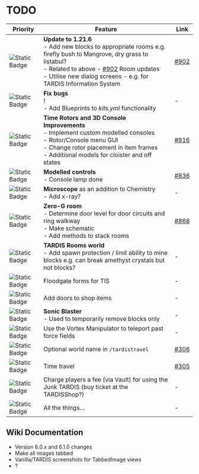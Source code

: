 # TODO

| Priority | Feature | Link |
|----------|---------|------|
| ![Static Badge](https://img.shields.io/badge/WIP-f90?style=flat-square) | **Update to 1.21.6**<br/>- Add new blocks to appropriate rooms e.g. firefly bush to Mangrove, dry grass to Iistabul?<br/>- Related to above - [#902](https://github.com/eccentricdevotion/TARDIS/issues/902) Room updates<br/>- Utilise new dialog screens - e.g. for TARDIS Information System | [#902](https://github.com/eccentricdevotion/TARDIS/issues/902) |
| ![Static Badge](https://img.shields.io/badge/WIP-f90?style=flat-square) | **Fix bugs**<br/>!<br/>- Add Blueprints to _kits.yml_ functionality | - |
| ![Static Badge](https://img.shields.io/badge/1-f00?style=flat-square) | **Time Rotors and 3D Console Improvements**<br/>- Implement custom modelled consoles<br/>- Rotor/Console menu GUI<br/>- Change rotor placement in item frames<br/>- Additional models for cloister and off states | [#916](https://github.com/eccentricdevotion/TARDIS/issues/916) |
| ![Static Badge](https://img.shields.io/badge/1-f00?style=flat-square) | **Modelled controls**<br/>- Console lamp done | [#836](https://github.com/eccentricdevotion/TARDIS/issues/836) |
| ![Static Badge](https://img.shields.io/badge/2-0c6?style=flat-square) | **Microscope** as an addition to Chemistry<br/>- Add x-ray? | - |
| ![Static Badge](https://img.shields.io/badge/2-0c6?style=flat-square) | **Zero-G room**<br/>- Determine door level for door circuits and ring walkway<br/>- Make schematic<br/>- Add methods to stack rooms | [#868](https://github.com/eccentricdevotion/TARDIS/issues/868) |
| ![Static Badge](https://img.shields.io/badge/3-06f?style=flat-square) | **TARDIS Rooms world**<br/>- Add spawn protection / limit ability to mine blocks e.g. can break amethyst crystals but not blocks? | - |
| ![Static Badge](https://img.shields.io/badge/3-06f?style=flat-square) | Floodgate forms for TIS | - |
| ![Static Badge](https://img.shields.io/badge/3-06f?style=flat-square) | Add doors to shop items | - |
| ![Static Badge](https://img.shields.io/badge/3-06f?style=flat-square) | **Sonic Blaster**<br/>- Used to temporarily remove blocks only | - |
| ![Static Badge](https://img.shields.io/badge/3-06f?style=flat-square) | Use the Vortex Manipulator to teleport past force fields | - |
| ![Static Badge](https://img.shields.io/badge/3-06f?style=flat-square) | Optional world name in `/tardistravel` | [#306](https://github.com/eccentricdevotion/TARDIS/issues/306) |
| ![Static Badge](https://img.shields.io/badge/3-06f?style=flat-square) | Time travel | [#305](https://github.com/eccentricdevotion/TARDIS/issues/305) |
| ![Static Badge](https://img.shields.io/badge/3-06f?style=flat-square) | Charge players a fee (via Vault) for using the Junk TARDIS (buy ticket at the TARDISShop?) | - |
| ![Static Badge](https://img.shields.io/badge/3-06f?style=flat-square) | All the things... | - |

## Wiki Documentation

* Version 6.0.x and 6.1.0 changes
* Make all images tabbed
* Vanilla/TARDIS screenshots for TabbedImage views
* ?
